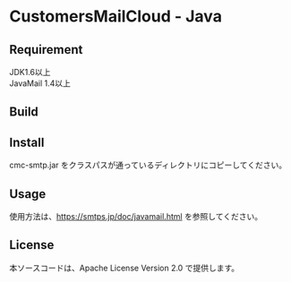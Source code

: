 # CustomersMailCloud - Java

## Requirement
JDK1.6以上  
JavaMail 1.4以上  

## Build

## Install
cmc-smtp.jar をクラスパスが通っているディレクトリにコピーしてください。  

## Usage
使用方法は、<https://smtps.jp/doc/javamail.html> を参照してください。

## License
本ソースコードは、Apache License Version 2.0 で提供します。
